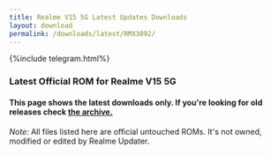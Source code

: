 ```yaml
---
title: Realme V15 5G Latest Updates Downloads
layout: download
permalink: /downloads/latest/RMX3092/
---
```

<script>
    $(document).ready(function () {
        loadLatest("RMX3092");
    });
</script>

{%include telegram.html%}

<div class="col-12 mx-auto">
    <h3 class="title bg-light p-2 rounded">Latest Official ROM for Realme V15 5G</h3>
    <h4>This page shows the latest downloads only. If you're looking for old releases check
        <a href="/downloads/archive/RMX3092/">the archive.</a></h4>
    <p><i>Note: </i>All files listed here are official untouched ROMs.
        It's not owned, modified or edited by Realme Updater.</p>
    <div id="downloads">
    </div>
</div>